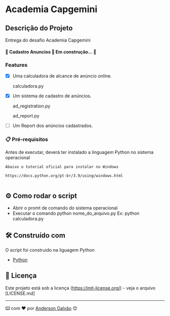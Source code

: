 # Academia Capgemini

## Descrição do Projeto

Entrega do desafio Academia Capgemini


<h4 align="left"> 
	🚧  Cadastro Anuncios 🚀 Em construção...  🚧
</h4>

### Features

- [x] Uma calculadora de alcance de anúncio online.

    calculadora.py

- [x] Um sistema de cadastro de anúncios.
    
    ad_registration.py

    ad_report.py

- [ ] Um Report dos anúncios cadastrados.


### 📋 Pré-requisitos

Antes de executar, deverá ter instalado a linguagem Python no sistema operacional

```
Abaixo o tutorial oficial para instalar no Windows

https://docs.python.org/pt-br/3.9/using/windows.html


```


## ⚙️ Como rodar o script

- Abrir o promt de comando do sistema operacional
- Executar o comando python nome_do_arquivo.py
    Ex: python calculadora.py



## 🛠️ Construído com

O script foi construido na liguagem Python

* [Python](https://docs.python.org/3/) 


## 📄 Licença

Este projeto está sob a licença (https://mit-license.org/) - veja o arquivo [LICENSE.md]


---
⌨️ com ❤️ por [Anderson Galvão](https://gist.github.com/lohhans) 😊